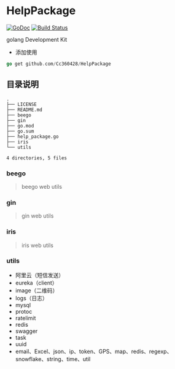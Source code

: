 # HelpPackage
[![GoDoc](https://godoc.org/github.com/go-redis/redis?status.svg)](https://pkg.go.dev/github.com/Cc360428/HelpPackage?tab=doc)
[![Build Status](https://travis-ci.com/Cc360428/HelpPackage.svg?branch=master)](https://travis-ci.com/Cc360428/HelpPackage)      

golang Development Kit
- 添加使用
```go
go get github.com/Cc360428/HelpPackage
```
## 目录说明
```shell
.
├── LICENSE
├── README.md
├── beego
├── gin
├── go.mod
├── go.sum
├── help_package.go
├── iris
└── utils

4 directories, 5 files
```
### beego
>beego web utils
### gin
>gin web utils
### iris
>iris web utils
### utils
- 阿里云（短信发送）
- eureka（client）
- image（二维码）
- logs（日志）
- mysql
- protoc
- ratelimit
- redis
- swagger
- task
- uuid
- email、Excel、json、ip、token、GPS、map、redis、regexp、snowflake、string、time、util